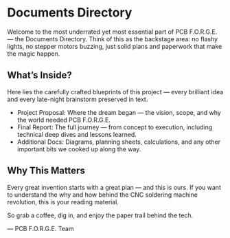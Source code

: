 # Documents Directory  

Welcome to the most underrated yet most essential part of PCB F.O.R.G.E. — the Documents Directory. Think of this as the backstage area: no flashy lights, no stepper motors buzzing, just solid plans and paperwork that make the magic happen.  

## What’s Inside?  
Here lies the carefully crafted blueprints of this project — every brilliant idea and every late-night brainstorm preserved in text.  

- Project Proposal: Where the dream began — the vision, scope, and why the world needed PCB F.O.R.G.E.  
- Final Report: The full journey — from concept to execution, including technical deep dives and lessons learned.  
- Additional Docs: Diagrams, planning sheets, calculations, and any other important bits we cooked up along the way.  

## Why This Matters  
Every great invention starts with a great plan — and this is ours. If you want to understand the why and how behind the CNC soldering machine revolution, this is your reading material.  

So grab a coffee, dig in, and enjoy the paper trail behind the tech.  

— PCB F.O.R.G.E. Team
